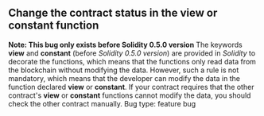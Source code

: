 ## Change the contract status in the view or constant function
**Note: This bug only exists before Solidity 0.5.0 version**
The keywords **view** and **constant** (before *Solidity 0.5.0 version*) are provided in *Solidity* to decorate the functions, which means that the functions only read data from the blockchain without modifying the data. However, such a rule is not mandatory, which means that the developer can modify the data in the function declared **view** or **constant**. If your contract requires that the other contract's **view** or **constant** functions cannot modify the data, you should check the other contract manually.
Bug type: feature bug